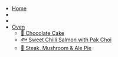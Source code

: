 - [Home](/)
- 
- <!-- docsify: collapse -->
- [Oven]()
  - [🍫 Chocolate Cake](recipes/oven/chocolate-cake.md)
  - [🐟 Sweet Chilli Salmon with Pak Choi](recipes/oven/sweet-chilli-salmon.md)
  - [🥧 Steak, Mushroom & Ale Pie](recipes/steak-mushroom-pie.md)
